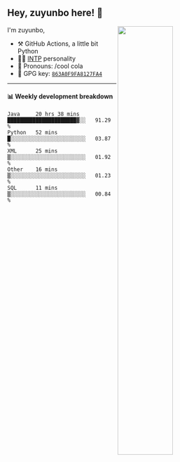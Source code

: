 

## Hey, zuyunbo here! :wave: 
[<img align="right" width="50%" src="https://github-readme-stats.vercel.app/api?username=zuyunbo&theme=dark&show_icons=true">](https://metrics.lecoq.io/ouuan?template=classic)

I'm zuyunbo,

-   :hammer_and_pick: GitHub Actions, a little bit Python
-   :man_scientist: [INTP](https://www.16personalities.com/profiles/3302586f07ca3) personality
-   :man: Pronouns: /cool cola
-   :key: GPG key: [`863A0F9FA8127FA4`](https://github.com/zuyunbo.gpg)

---

#### :bar_chart: Weekly development breakdown
<!--START_SECTION:waka-->
```text
Java     20 hrs 38 mins  ██████████████████████▓░░   91.29 % 
Python   52 mins         █░░░░░░░░░░░░░░░░░░░░░░░░   03.87 % 
XML      25 mins         ▒░░░░░░░░░░░░░░░░░░░░░░░░   01.92 % 
Other    16 mins         ▒░░░░░░░░░░░░░░░░░░░░░░░░   01.23 % 
SQL      11 mins         ▒░░░░░░░░░░░░░░░░░░░░░░░░   00.84 % 
```
<!--END_SECTION:waka-->

